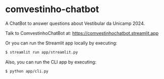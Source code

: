 # comvestinho-chatbot

A ChatBot to answer questions about Vestibular da Unicamp 2024.

Talk to ComvestinhoChatBot at: https://comvestinhochatbot.streamlit.app

Or you can run the Streamlit app locally by executing:

```sh
$ streamlit run app/streamlit.py
```

Also, you can run the CLI app by executing:

```sh
$ python app/cli.py
```